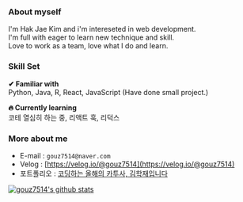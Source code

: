 ### About myself
I'm Hak Jae Kim and i'm intereseted in web development.<br>
I'm full with eager to learn new technique and skill.<br>
Love to work as a team, love what I do and learn.<br>

### Skill Set
**✔ Familiar with**<br>
Python, Java, R, React, JavaScript (Have done small project.)

**🔥 Currently learning**<br>
코테 열심히 하는 중, 리액트 훅, 리덕스

### More about me
* E-mail : `gouz7514@naver.com`  
* Velog : [https://velog.io/@gouz7514](https://velog.io/@gouz7514)
* 포트폴리오 : [코딩하는 올해의 카투사, 김학재입니다](https://drive.google.com/file/d/17CMoF6UMcRWnhMEA9idDGH6BYaTK8D1b/view?usp=sharing)

[![gouz7514's github stats](https://github-readme-stats.vercel.app/api?username=gouz7514)](https://github.com/anuraghazra/github-readme-stats)

<!--
**gouz7514/gouz7514** is a ✨ _special_ ✨ repository because its `README.md` (this file) appears on your GitHub profile.

Here are some ideas to get you started:

- 🔭 I’m currently working on ...
- 🌱 I’m currently learning ...
- 👯 I’m looking to collaborate on ...
- 🤔 I’m looking for help with ...
- 💬 Ask me about ...
- 📫 How to reach me: ...
- 😄 Pronouns: ...
- ⚡ Fun fact: ...
-->
